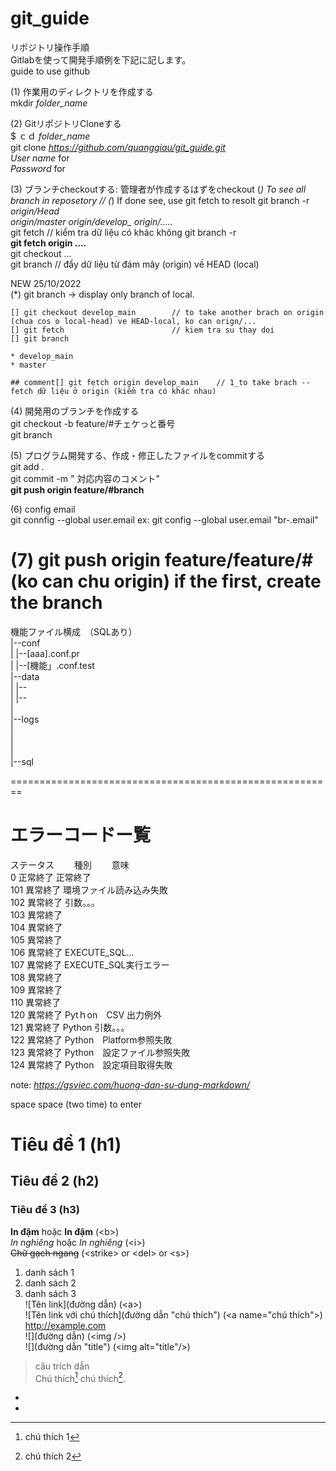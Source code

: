 # git_guide  
リポジトリ操作手順  
Gitlabを使って開発手順例を下記に記します。  
guide to use github  

(1)	作業用のディレクトリを作成する  
	mkdir *folder_name*  
	
(2)	GitリポジトリCloneする  
	$ ｃｄ *folder_name*    
	git clone *https://github.com/quanggiau/git_guide.git*   
		*User name* for  
		*Password* for  
	
(3)	ブランチcheckoutする: 管理者が作成するはずをcheckout
	(*) To see all branch in reposetory
														// (*) If done see, use git fetch to resolt
	git branch -r  
		*origin/Head*  
		*origin/master* 
		*origin/develop_* 
		*origin/.....* 		
	git fetch    // kiểm tra dữ liệu có khác không
	git branch -r  
	**git fetch origin ....**    
	git checkout ...  
	git branch      									// đẩy dữ liệu từ đám mây (origin) về HEAD (local)

NEW 25/10/2022	
(*) git branch  -> display only branch of local.
	
	[] git checkout develop_main        // to take another brach on origin (chua cos o local-head) ve HEAD-local, ko can orign/...
	[] git fetch 						// kiem tra su thay doi
	[] git branch
	
	* develop_main
	* master
	
	## comment[] git fetch origin develop_main    // 1_to take brach -- fetch dữ liệu ở origin (kiểm tra có khác nhau)
	
(4) 開発用のブランチを作成する  
	git checkout -b feature/#チェケっと番号  
	git branch  
	
(5) プログラム開発する、作成・修正したファイルをcommitする  
	git add .  
	git commit -m " 対応内容のコメント"  
	**git push origin feature/#branch**  
	
(6) config email	
	git connfig --global user.email	
	ex: git config --global user.email "br-.email"	
	
(7) git push origin feature/feature/# (ko can chu origin)
    if the first, create the branch 
==========================================================
機能ファイル横成　（SQLあり）  
|--conf  
|  |--[aaa].conf.pr   
|  |--[機能」.conf.test  
|--data  
|  |--  
|  |--  
|  
|--logs  
|  
|  
|  
|--sql  


========================================================
# エラーコードー覧　　

ステータス　　	種別　　		意味  
0			正常終了		正常終了  
101			異常終了		環境ファイル読み込み失敗  
102			異常終了		引数。。。  
103			異常終了  	
104			異常終了  		
105			異常終了  		
106			異常終了		EXECUTE_SQL...  
107			異常終了		EXECUTE_SQL実行エラー  
108			異常終了  
109			異常終了  		
110			異常終了  		
120			異常終了		Pytｈon　CSV 出力例外  
121			異常終了		Python 引数。。。  
122			異常終了		Python　Platform参照失敗    
123			異常終了		Python　設定ファイル参照失敗    
124			異常終了		Python　設定項目取得失敗    

note: *https://gsviec.com/huong-dan-su-dung-markdown/*  

space space (two time) to enter

# Tiêu đề 1 (h1)  
## Tiêu đề 2 (h2)  
### Tiêu đề 3 (h3)  
**In đậm** hoặc __In đậm__ (&lt;b&gt;)  
*In nghiêng* hoặc _In nghiêng_ (&lt;i&gt;)  
~~Chữ gạch ngang~~ (&lt;strike&gt; or &lt;del&gt; or &lt;s&gt;)  
1. danh sách 1  
2. danh sách 2  
3. danh sách 3  
![Tên link](đường dẫn) (&lt;a&gt;)  
![Tên link với chú thích](đường dẫn "chú thích") (&lt;a name="chú thích"&gt;)  
http://example.com  
![](đường dẫn) (&lt;img /&gt;)  
![](đường dẫn "title") (&lt;img alt="title"/&gt;)  
> câu trích dẫn  
Chú thích[^1] chú thích[^2].  

- [^1]: chú thích 1  
- [^2]: chú thích 2  